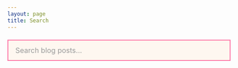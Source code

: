 ```yaml
---
layout: page
title: Search
---
```


<style>
	#search-container {
		margin: 20px 0;
	}

	#search-input {
		width: 100%;
		padding: 12px 16px;
		border: 2px solid #fd79a8;
		font-size: 16px;
		margin-bottom: 30px;
		background-color: #fef7f0;
		color: #333333;
		font-family: inherit;
		outline: none;
		-webkit-appearance: none;
		transition: all 0.2s ease;
	}

	#search-input:focus {
		border-color: #e84393;
		background-color: #ffffff;
		box-shadow: 0 0 0 3px rgba(232, 67, 147, 0.1);
	}

	#search-input::placeholder {
		color: #999999;
	}

	#results-container {
		list-style: none;
		padding: 0;
		margin: 0;
	}

	#results-container li {
		margin-bottom: 20px;
		padding: 16px;
		border: 2px solid #e8e8e8;
		transition: all 0.2s ease;
	}

	#results-container li:hover {
		border-color: #45b7d1;
		background-color: #f8fdff;
	}

	#results-container a {
		display: block;
		color: #333333;
		text-decoration: none;
		font-size: 18px;
		font-weight: 500;
		transition: color 0.2s ease;
	}

	#results-container a:hover {
		color: #45b7d1;
	}
</style>

<!-- Html Elements for Search -->
<div id="search-container">
<input type="text" id="search-input" placeholder="Search blog posts...">
<ol id="results-container"></ol>
</div>

<!-- Script pointing to search-script.js -->
<script src="/search.js" type="text/javascript"></script>

<!-- Configuration -->
<script type="text/javascript">
SimpleJekyllSearch({
  searchInput: document.getElementById('search-input'),
  resultsContainer: document.getElementById('results-container'),
  json: '/search.json',
  searchResultTemplate: '<li><a href="{url}" title="{description}">{title}</a></li>',
  noResultsText: 'No results found',
  limit: 10,
  fuzzy: false,
  exclude: ['Welcome']
})
</script>